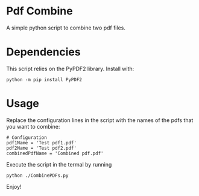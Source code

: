 # Pdf Combine
A simple python script to combine two pdf files.

# Dependencies
This script relies on the PyPDF2 library. Install with:
```
python -m pip install PyPDF2
```

# Usage
Replace the configuration lines in the script with the names of the pdfs that you want to combine:
```
# Configuration
pdf1Name = 'Test pdf1.pdf'
pdf2Name = 'Test pdf2.pdf'
combinedPdfName = 'Combined pdf.pdf'
```

Execute the script in the termal by running
```
python ./CombinePDFs.py
```

Enjoy!

